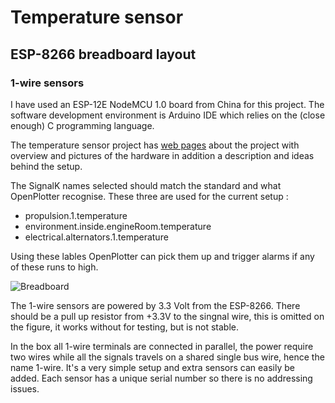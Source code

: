 # Temperature sensor 

## ESP-8266 breadboard layout

### 1-wire sensors 


I have used an ESP-12E NodeMCU 1.0 board from China for this
project. The software development environment is Arduino IDE which
relies on the (close enough) C programming language.

The temperature sensor project has [web pages](https://sites.google.com/site/olewsaa/yacht-server-with-raspberry/temperature-monitoring) about the project with overview and pictures of the 
hardware in addition a description and ideas behind the setup.

The SignalK names selected should match the standard and what OpenPlotter recognise. These three are used for the current setup :
* propulsion.1.temperature
* environment.inside.engineRoom.temperature
* electrical.alternators.1.temperature

Using these lables OpenPlotter can pick them up and trigger alarms if any of these runs to high. 


![Breadboard](https://github.com/olewsaa/Yacht-computer/blob/master/img/Temperatures_bb.png 
"ESP-8266 breadboard layout")

The 1-wire sensors are powered by 3.3 Volt from the ESP-8266. There should be a pull up resistor from +3.3V to the singnal wire, this is omitted on the figure, it works without for testing, but is not stable. 

In the box all 1-wire terminals are connected in parallel, the power require 
two wires while all the signals travels on a shared single bus wire, hence the name
1-wire. It's a very simple setup and extra sensors can easily be added. Each sensor has
a unique serial number so there is no addressing issues.



